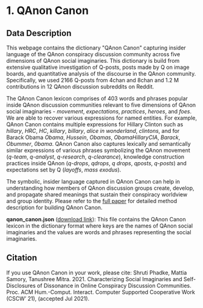 # 1. QAnon Canon 

## Data Description
This webpage contains the dictionary "QAnon Canon" capturing insider language of the QAnon conspiracy discussion community across five dimensions of QAnon social imaginaries. This dictionary is build from extensive qualitative investigation of Q-posts, posts made by Q on image boards, and quantitative analysis of the discourse in the QAnon community. Specifically, we used 2166 Q-posts from 4chan and 8chan and 1.2 M contributions in 12 QAnon discussion subreddits on Reddit. 

The QAnon Canon lexicon comprises of 403 words and phrases popular inside QAnon discussion communities relevant to five dimensions of QAnon social imaginaries - _movement_, _expectations_, _practices_, _heroes_, and _foes_. We are able to recover various expressions for named entities. For example, QAnon Canon contains multiple expressions for Hillary Clinton such as _hillary_, _HRC_, _HC_, _killary_, _billary_, _alice in wonderland_, _clintons_, and for Barack Obama
_Obama_, _Hussein_, _Obamas_, _ObamaHillaryCIA_, _Barack_, _Obummer_, _0bama_. QAnon Canon also captures lexically and semantically similar expressions of various phrases symbolizing the QAnon movement (_q-team_, _q-analyst_, _q-research_, _q-clearance_), knowledge construction practices inside QAnon (_q-drops_, _qdrops_, _q drops_, _qposts_, _q-posts_) and expectations set by Q (_layoffs_, _mass exodus_).

The symbolic, insider language captured in QAnon Canon can help in understanding how members of QAnon discussion groups create, develop, and propagate shared
meanings that sustain their conspiracy worldview and group identity. Please refer to the [full paper](https://arxiv.org/pdf/2107.10204.pdf) for detailed method description for building QAnon Canon. 

**qanon_canon.json** ([download link](https://github.com/social-comp/QAnon-Canon/blob/6a945d46ccd152e82f9a2fa17ffccd63e0853f1c/qanon_canon.json)): This file contains the QAnon Canon lexicon in the dictionary format where keys are the names of QAnon social imaginaries and the values are words and phrases representing the social imaginaries. 

## Citation
If you use QAnon Canon in your work, please cite:
Shruti Phadke, Mattia Samory, Tanushree Mitra. 2021. Characterizing Social Imaginaries
and Self-Disclosures of Dissonance in Online Conspiracy Discussion Communities. Proc. ACM
Hum.-Comput. Interact. Computer Supported Cooperative Work (CSCW’ 21), (accepted Jul 2021).
